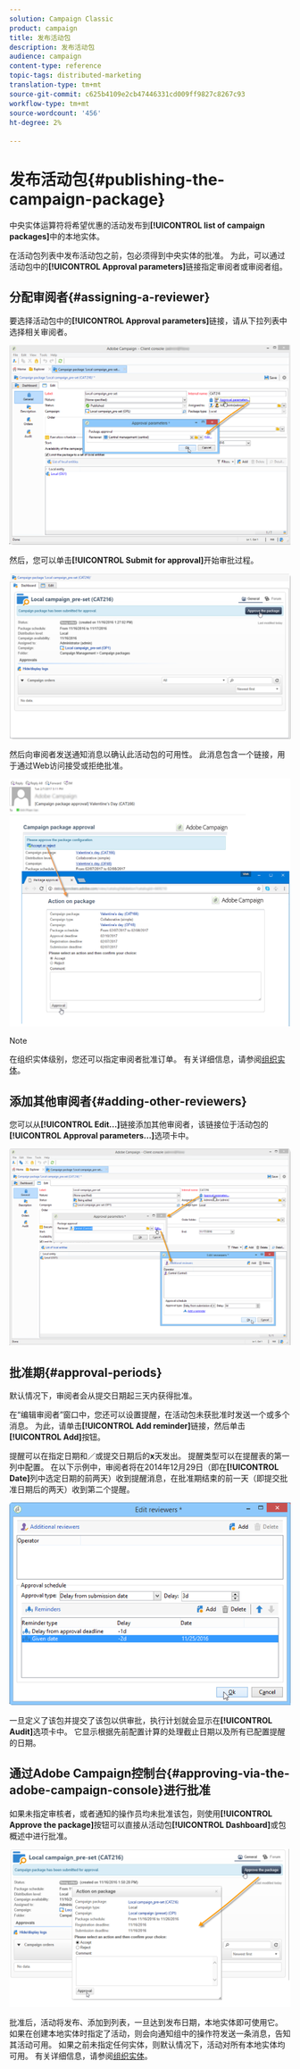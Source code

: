 ```yaml
---
solution: Campaign Classic
product: campaign
title: 发布活动包
description: 发布活动包
audience: campaign
content-type: reference
topic-tags: distributed-marketing
translation-type: tm+mt
source-git-commit: c625b4109e2cb47446331cd009ff9827c8267c93
workflow-type: tm+mt
source-wordcount: '456'
ht-degree: 2%

---
```



# 发布活动包{#publishing-the-campaign-package}

中央实体运算符将希望优惠的活动发布到&#x200B;**[!UICONTROL list of campaign packages]**&#x200B;中的本地实体。

在活动包列表中发布活动包之前，包必须得到中央实体的批准。 为此，可以通过活动包中的&#x200B;**[!UICONTROL Approval parameters]**&#x200B;链接指定审阅者或审阅者组。

## 分配审阅者{#assigning-a-reviewer}

要选择活动包中的&#x200B;**[!UICONTROL Approval parameters]**&#x200B;链接，请从下拉列表中选择相关审阅者。

![](assets/s_advuser_mkg_dist_define_valid.png)

然后，您可以单击&#x200B;**[!UICONTROL Submit for approval]**&#x200B;开始审批过程。

![](assets/s_advuser_mkg_dist_valid_process.png)

然后向审阅者发送通知消息以确认此活动包的可用性。 此消息包含一个链接，用于通过Web访问接受或拒绝批准。

![](assets/s_advuser_mkg_dist_valid_process1.png)

>[!NOTE]
>
>在组织实体级别，您还可以指定审阅者批准订单。 有关详细信息，请参阅[组织实体](../../campaign/using/about-distributed-marketing.md#organizational-entities)。

## 添加其他审阅者{#adding-other-reviewers}

您可以从&#x200B;**[!UICONTROL Edit...]**&#x200B;链接添加其他审阅者，该链接位于活动包的&#x200B;**[!UICONTROL Approval parameters...]**&#x200B;选项卡中。

![](assets/s_advuser_mkg_dist_select_op_valid.png)

## 批准期{#approval-periods}

默认情况下，审阅者会从提交日期起三天内获得批准。

在“编辑审阅者”窗口中，您还可以设置提醒，在活动包未获批准时发送一个或多个消息。 为此，请单击&#x200B;**[!UICONTROL Add reminder]**&#x200B;链接，然后单击&#x200B;**[!UICONTROL Add]**&#x200B;按钮。

提醒可以在指定日期和／或提交日期后的&#x200B;**x**&#x200B;天发出。 提醒类型可以在提醒表的第一列中配置。 在以下示例中，审阅者将在2014年12月29日（即在&#x200B;**[!UICONTROL Date]**&#x200B;列中选定日期的前两天）收到提醒消息，在批准期结束的前一天（即提交批准日期后的两天）收到第二个提醒。

![](assets/s_advuser_mkg_dist_reminder_planning.png)

一旦定义了该包并提交了该包以供审批，执行计划就会显示在&#x200B;**[!UICONTROL Audit]**&#x200B;选项卡中。 它显示根据先前配置计算的处理截止日期以及所有已配置提醒的日期。

## 通过Adobe Campaign控制台{#approving-via-the-adobe-campaign-console}进行批准

如果未指定审核者，或者通知的操作员均未批准该包，则使用&#x200B;**[!UICONTROL Approve the package]**&#x200B;按钮可以直接从活动包&#x200B;**[!UICONTROL Dashboard]**&#x200B;或包概述中进行批准。

![](assets/s_advuser_mkg_dist_valid_button.png)

批准后，活动将发布、添加到列表，一旦达到发布日期，本地实体即可使用它。 如果在创建本地实体时指定了活动，则会向通知组中的操作符发送一条消息，告知其活动可用。 如果之前未指定任何实体，则默认情况下，活动对所有本地实体均可用。 有关详细信息，请参阅[组织实体](../../campaign/using/about-distributed-marketing.md#organizational-entities)。
